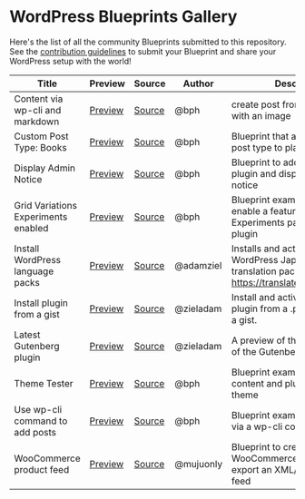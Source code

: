 # WordPress Blueprints Gallery

Here's the list of all the community Blueprints submitted to this repository. See the [contribution guidelines](./README.md#contributing-your-blueprint) to submit your Blueprint and share your WordPress setup with the world!

| Title                               | Preview                                                                                                                                                                   | Source                                                                                                         | Author    | Description                                                                                                  |
| -----                               | -------                                                                                                                                                                   | ------                                                                                                         | ------    | -----------                                                                                                  |
| Content via wp-cli and markdown     | [Preview](https://playground.wordpress.net/?blueprint-url=https://raw.githubusercontent.com/adamziel/blueprints/trunk/blueprints/wpcli-markdown/blueprint.json)           | [Source](https://github.com/adamziel/blueprints/blob/trunk/blueprints/wpcli-markdown/blueprint.json)           | @bph      | create post from markdown file with an image                                                                 |
| Custom Post Type: Books             | [Preview](https://playground.wordpress.net/?blueprint-url=https://raw.githubusercontent.com/adamziel/blueprints/trunk/blueprints/custom-post/blueprint.json)              | [Source](https://github.com/adamziel/blueprints/blob/trunk/blueprints/custom-post/blueprint.json)              | @bph      | Blueprint that added a custom post type to playground                                                        |
| Display Admin Notice                | [Preview](https://playground.wordpress.net/?blueprint-url=https://raw.githubusercontent.com/adamziel/blueprints/trunk/blueprints/admin-notice/blueprint.json)             | [Source](https://github.com/adamziel/blueprints/blob/trunk/blueprints/admin-notice/blueprint.json)             | @bph      | Blueprint to add a tiny mu-plugin and display an admin notice                                                |
| Grid Variations Experiments enabled | [Preview](https://playground.wordpress.net/?blueprint-url=https://raw.githubusercontent.com/adamziel/blueprints/trunk/blueprints/grid-variations/blueprint.json)          | [Source](https://github.com/adamziel/blueprints/blob/trunk/blueprints/grid-variations/blueprint.json)          | @bph      | Blueprint example to toggle on enable a feature from the Experiments page in Gutenberg plugin                |
| Install WordPress language packs    | [Preview](https://playground.wordpress.net/?blueprint-url=https://raw.githubusercontent.com/adamziel/blueprints/trunk/blueprints/translations/blueprint.json)             | [Source](https://github.com/adamziel/blueprints/blob/trunk/blueprints/translations/blueprint.json)             | @adamziel | Installs and activates the latest WordPress Japanese translation pack from https://translate.wordpress.org/. |
| Install plugin from a gist          | [Preview](https://playground.wordpress.net/?blueprint-url=https://raw.githubusercontent.com/adamziel/blueprints/trunk/blueprints/install-plugin-from-gist/blueprint.json) | [Source](https://github.com/adamziel/blueprints/blob/trunk/blueprints/install-plugin-from-gist/blueprint.json) | @zieladam | Install and activate a WordPress plugin from a .php file stored in a gist.                                   |
| Latest Gutenberg plugin             | [Preview](https://playground.wordpress.net/?blueprint-url=https://raw.githubusercontent.com/adamziel/blueprints/trunk/blueprints/latest-gutenberg/blueprint.json)         | [Source](https://github.com/adamziel/blueprints/blob/trunk/blueprints/latest-gutenberg/blueprint.json)         | @zieladam | A preview of the latest version of the Gutenberg plugin.                                                     |
| Theme Tester                        | [Preview](https://playground.wordpress.net/?blueprint-url=https://raw.githubusercontent.com/adamziel/blueprints/trunk/blueprints/theme-a11y-test/blueprint.json)          | [Source](https://github.com/adamziel/blueprints/blob/trunk/blueprints/theme-a11y-test/blueprint.json)          | @bph      | Blueprint example to add content and plugins to explore a theme                                              |
| Use wp-cli command to add posts     | [Preview](https://playground.wordpress.net/?blueprint-url=https://raw.githubusercontent.com/adamziel/blueprints/trunk/blueprints/posts-via-wp-cli/blueprint.json)         | [Source](https://github.com/adamziel/blueprints/blob/trunk/blueprints/posts-via-wp-cli/blueprint.json)         | @bph      | Blueprint example to add posts via a wp-cli command.                                                         |
| WooCommerce product feed            | [Preview](https://playground.wordpress.net/?blueprint-url=https://raw.githubusercontent.com/adamziel/blueprints/trunk/blueprints/woocommerce-product-feed/blueprint.json) | [Source](https://github.com/adamziel/blueprints/blob/trunk/blueprints/woocommerce-product-feed/blueprint.json) | @mujuonly | Blueprint to create a WooCommerce product and export an XML/CSV product feed                                 |

